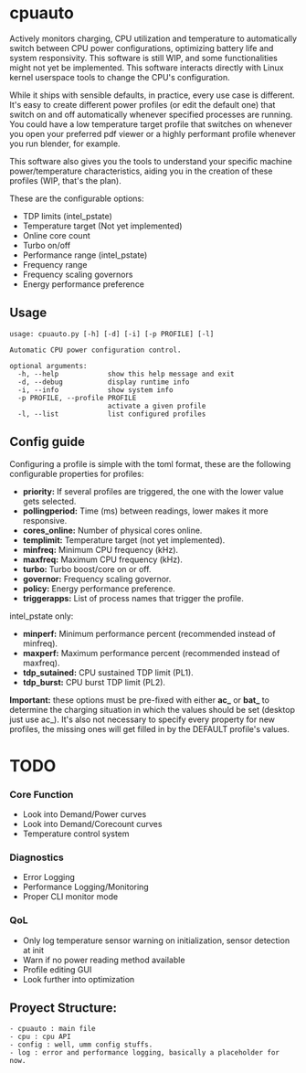 # cpuauto

Actively monitors charging, CPU utilization and temperature to automatically switch between CPU power configurations, optimizing battery life and system responsivity. This software is still WIP, and some functionalities might not yet be implemented. This software interacts directly with Linux kernel userspace tools to change the CPU's configuration.

While it ships with sensible defaults, in practice, every use case is different. It's easy to create different power profiles (or edit the default one) that switch on and off automatically whenever specified processes are running. You could have a low temperature target profile that switches on whenever you open your preferred pdf viewer or a highly performant profile whenever you run blender, for example.

This software also gives you the tools to understand your specific machine power/temperature characteristics, aiding you in the creation of these profiles (WIP, that's the plan).

These are the configurable options:
- TDP limits (intel_pstate)
- Temperature target (Not yet implemented)
- Online core count
- Turbo on/off
- Performance range (intel_pstate)
- Frequency range
- Frequency scaling governors
- Energy performance preference


## Usage
```
usage: cpuauto.py [-h] [-d] [-i] [-p PROFILE] [-l]

Automatic CPU power configuration control.

optional arguments:
  -h, --help            show this help message and exit
  -d, --debug           display runtime info
  -i, --info            show system info
  -p PROFILE, --profile PROFILE
                        activate a given profile
  -l, --list            list configured profiles
```

## Config guide
Configuring a profile is simple with the toml format, these are the following configurable properties for profiles:

- **priority:** If several profiles are triggered, the one with the lower value gets selected.
- **pollingperiod:** Time (ms) between readings, lower makes it more responsive.
- **cores_online:** Number of physical cores online.
- **templimit:** Temperature target (not yet implemented).
- **minfreq:** Minimum CPU frequency (kHz).
- **maxfreq:** Maximum CPU frequency (kHz).
- **turbo:** Turbo boost/core on or off.
- **governor:** Frequency scaling governor.
- **policy:** Energy performance preference.
- **triggerapps:** List of process names that trigger the profile.

intel_pstate only:

- **minperf:** Minimum performance percent (recommended instead of minfreq). 
- **maxperf:** Maximum performance percent (recommended instead of maxfreq).
- **tdp_sutained:** CPU sustained TDP limit (PL1).
- **tdp_burst:** CPU burst TDP limit (PL2).

**Important:** these options must be pre-fixed with either **ac_** or **bat_** to determine the charging situation in which the values should be set (desktop just use ac_). It's also not necessary to specify every property for new profiles, the missing ones will get filled in by the DEFAULT profile's values.


# TODO

### Core Function
- Look into Demand/Power curves
- Look into Demand/Corecount curves
- Temperature control system

### Diagnostics
- Error Logging
- Performance Logging/Monitoring
- Proper CLI monitor mode

### QoL
- Only log temperature sensor warning on initialization, sensor detection at init
- Warn if no power reading method available
- Profile editing GUI
- Look further into optimization

## Proyect Structure:
    - cpuauto : main file
    - cpu : cpu API
    - config : well, umm config stuffs.
    - log : error and performance logging, basically a placeholder for now.
